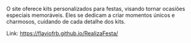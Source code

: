 O site oferece kits personalizados para festas, visando tornar ocasiões especiais memoráveis. Eles se dedicam a criar momentos únicos e charmosos, cuidando de cada detalhe dos kits. 

Link: https://flaviofrb.github.io/RealizaFesta/
